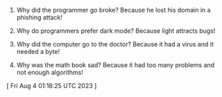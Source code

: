  
1. Why did the programmer go broke? Because he lost his domain in a phishing attack!

2. Why do programmers prefer dark mode? Because light attracts bugs!

3. Why did the computer go to the doctor? Because it had a virus and it needed a byte!

4. Why was the math book sad? Because it had too many problems and not enough algorithms!
 
[ 
Fri Aug  4 01:18:25 UTC 2023
 ]
